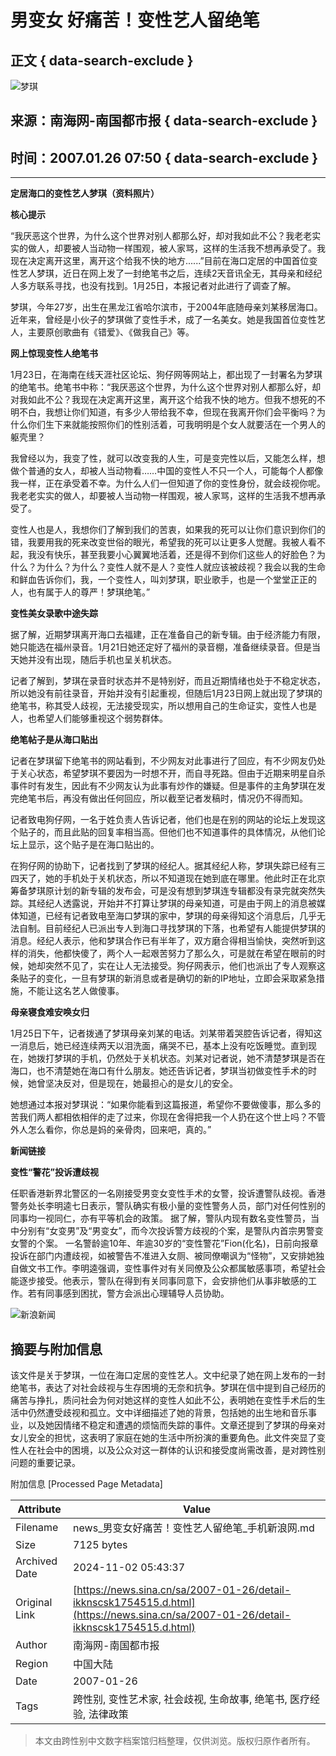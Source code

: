 # 男变女 好痛苦！变性艺人留绝笔

## 正文 { data-search-exclude }


![梦琪](https://n.sinaimg.cn/default/622af858/20181010/default_avatar.jpg)

## 来源：南海网-南国都市报   { data-search-exclude }
## 时间：2007.01.26 07:50   { data-search-exclude }

---

**定居海口的变性艺人梦琪（资料照片）**

**核心提示**

“我厌恶这个世界，为什么这个世界对别人都那么好，却对我如此不公？我老老实实的做人，却要被人当动物一样围观，被人家骂，这样的生活我不想再承受了。我现在决定离开这里，离开这个给我不快的地方......”目前在海口定居的中国首位变性艺人梦琪，近日在网上发了一封绝笔书之后，连续2天音讯全无，其母亲和经纪人多方联系寻找，也没有找到。1月25日，本报记者对此进行了调查了解。

梦琪，今年27岁，出生在黑龙江省哈尔滨市，于2004年底随母亲刘某移居海口。近年来，曾经是小伙子的梦琪做了变性手术，成了一名美女。她是我国首位变性艺人，主要原创歌曲有《错爱》、《做我自己》等。

**网上惊现变性人绝笔书**

1月23日，在海南在线天涯社区论坛、狗仔网等网站上，都出现了一封署名为梦琪的绝笔书。绝笔书中称：“我厌恶这个世界，为什么这个世界对别人都那么好，却对我如此不公？我现在决定离开这里，离开这个给我不快的地方。但我不想死的不明不白，我想让你们知道，有多少人带给我不幸，但现在我离开你们会平衡吗？为什么你们生下来就能按照你们的性别活着，可我明明是个女人就要活在一个男人的躯壳里？

我曾经以为，我变了性，就可以改变我的人生，可是变完性以后，又能怎么样，想做个普通的女人，却被人当动物看……中国的变性人不只一个人，可能每个人都像我一样，正在承受着不幸。为什么人们一但知道了你的变性身份，就会歧视你呢。我老老实实的做人，却要被人当动物一样围观，被人家骂，这样的生活我不想再承受了。

变性人也是人，我想你们了解到我们的苦衷，如果我的死可以让你们意识到你们的错，我要用我的死来改变世俗的眼光，希望我的死可以让更多人觉醒。我被人看不起，我没有快乐，甚至我要小心翼翼地活着，还是得不到你们这些人的好脸色？为什么？为什么？为什么？变性人就不是人？变性人就应该被歧视？我会以我的生命和鲜血告诉你们，我，一个变性人，叫刘梦琪，职业歌手，也是一个堂堂正正的人，也有属于人的尊严！梦琪绝笔。”

**变性美女录歌中途失踪**

据了解，近期梦琪离开海口去福建，正在准备自己的新专辑。由于经济能力有限，她只能选在福州录音。1月21日她还定好了福州的录音棚，准备继续录音。但是当天她并没有出现，随后手机也呈关机状态。

记者了解到，梦琪在录音时状态并不是特别好，而且近期情绪也处于不稳定状态，所以她没有前往录音，开始并没有引起重视，但随后1月23日网上就出现了梦琪的绝笔书，称其受人歧视，无法接受现实，所以想用自己的生命证实，变性人也是人，也希望人们能够重视这个弱势群体。

**绝笔帖子是从海口贴出**

记者在梦琪留下绝笔书的网站看到，不少网友对此事进行了回应，有不少网友仍处于关心状态，希望梦琪不要因为一时想不开，而自寻死路。但由于近期来明星自杀事件时有发生，因此有不少网友认为此事有炒作的嫌疑。但是事件的主角梦琪在发完绝笔书后，再没有做出任何回应，所以截至记者发稿时，情况仍不得而知。

记者致电狗仔网，一名于姓负责人告诉记者，他们也是在别的网站的论坛上发现这个贴子的，而且此贴的回复率相当高。但他们也不知道事件的具体情况，从他们论坛上显示，这个贴子是在海口贴出的。

在狗仔网的协助下，记者找到了梦琪的经纪人。据其经纪人称，梦琪失踪已经有三四天了，她的手机处于关机状态，所以不知道现在她到底在哪里。他此时正在北京筹备梦琪原计划的新专辑的发布会，可是没有想到梦琪连专辑都没有录完就突然失踪。其经纪人透露说，开始并不打算让梦琪的母亲知道，可是由于网上的消息被媒体知道，已经有记者致电至海口梦琪的家中，梦琪的母亲得知这个消息后，几乎无法自制。目前经纪人已派出专人到海口寻找梦琪的下落，也希望有人能提供梦琪的消息。经纪人表示，他和梦琪合作已有半年了，双方磨合得相当愉快，突然听到这样的消失，他都快傻了，两个人一起艰苦努力了那么久，可是就在希望在眼前的时候，她却突然不见了，实在让人无法接受。狗仔网表示，他们也派出了专人观察这条贴子的变化，一旦有梦琪的新消息或者是确切的新的IP地址，立即会采取紧急措施，不能让这名艺人做傻事。

**母亲寝食难安唤女归**

1月25日下午，记者拨通了梦琪母亲刘某的电话。刘某带着哭腔告诉记者，得知这一消息后，她已经连续两天以泪洗面，痛哭不已，基本上没有吃饭睡觉。直到现在，她拨打梦琪的手机，仍然处于关机状态。刘某对记者说，她不清楚梦琪是否在海口，也不清楚她在海口有什么朋友。她还告诉记者，梦琪当初做变性手术的时候，她曾坚决反对，但是现在，她最担心的是女儿的安全。

她想通过本报对梦琪说：“如果你能看到这篇报道，希望你不要做傻事，那么多的苦我们两人都相依相伴的走了过来，你现在舍得把我一个人扔在这个世上吗？不管外人怎么看你，你总是妈的亲骨肉，回来吧，真的。”

**新闻链接**

**变性“警花”投诉遭歧视**

任职香港新界北警区的一名刚接受男变女变性手术的女警，投诉遭警队歧视。香港警务处长李明逵七日表示，警队确实有极小量的变性警务人员，部门对任何性别的同事均一视同仁，亦有平等机会的政策。 据了解，警队内现有数名变性警员，当中分别有“女变男”及“男变女”，而今次投诉警方歧视的个案，是警队内首宗男警变女警的个案。 一名警龄逾10年、年逾30岁的“变性警花”Fion(化名)，日前向报章投诉在部门内遭歧视，如被警告不准进入女厕、被同僚嘲讽为“怪物”，又安排她独自做文书工作。李明逵强调，变性事件对有关同僚及公众都属敏感事项，希望社会能逐步接受。他表示，警队在得到有关同事同意下，会安排他们从事非敏感的工作。若有同事感到困扰，警方会派出心理辅导人员协助。

![新浪新闻](https://n.sinaimg.cn/default/2fb77759/20151125/320X320.png)

## 摘要与附加信息

<!-- tcd_abstract -->
该文件是关于梦琪，一位在海口定居的变性艺人。文中纪录了她在网上发布的一封绝笔书，表达了对社会歧视与生存困境的无奈和抗争。梦琪在信中提到自己经历的痛苦与挣扎，质问社会为何对她这样的变性人如此不公，表明她在变性手术后的生活中仍然遭受歧视和孤立。文中详细描述了她的背景，包括她的出生地和音乐事业，以及她因情绪不稳定和遭遇的烦恼而失踪的事件。文章还提到了梦琪的母亲对女儿安全的担忧，这表明了家庭在她的生活中所扮演的重要角色。此文件突显了变性人在社会中的困境，以及公众对这一群体的认识和接受度尚需改善，是对跨性别问题的重要记录。
<!-- tcd_abstract_end -->

附加信息 [Processed Page Metadata]

| Attribute       | Value                                  |
|-----------------|----------------------------------------|
| Filename        | news_男变女好痛苦！变性艺人留绝笔_手机新浪网.md                             |
| Size            | 7125 bytes                           |
| Archived Date   | 2024-11-02 05:43:37                             |
| Original Link   | [https://news.sina.cn/sa/2007-01-26/detail-ikknscsk1754515.d.html](https://news.sina.cn/sa/2007-01-26/detail-ikknscsk1754515.d.html)                       |
| Author          | 南海网-南国都市报                               |
| Region          | 中国大陆                               |
| Date            | 2007-01-26                                 |
| Tags            | 跨性别, 变性艺术家, 社会歧视, 生命故事, 绝笔书, 医疗经验, 法律政策                                 |
>
> 本文由跨性别中文数字档案馆归档整理，仅供浏览。版权归原作者所有。
>